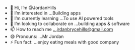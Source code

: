 - 👋 Hi, I’m @JordanHills
- 👀 I’m interested in ...Building apps
- 🌱 I’m currently learning ...To use AI powered tools
- 💞️ I’m looking to collaborate on ...building apps & software
- 📫 How to reach me ...jrdanbrycehills@gmail.com
- 😄 Pronouns: ...Mr Jordan
- ⚡ Fun fact: ...enjoy eating meals with good company

<!---
JordanHills/JordanHills is a ✨ special ✨ repository because its `README.md` (this file) appears on your GitHub profile.
You can click the Preview link to take a look at your changes.
--->
